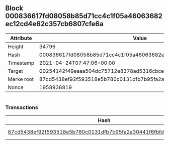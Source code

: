 ## Block 000836617fd08058b85d71cc4c1f05a46063682ec12cd4e62c357cb6807cfe6a

Attribute | Value
--- | ---
Height | 34796
Hash | 000836617fd08058b85d71cc4c1f05a46063682ec12cd4e62c357cb6807cfe6a
Timestamp | 2021-04-24T07:47:06+00:00
Target | 00254142f49eaaa504dc75712e8378ad5316cbcead634704b3734b6271167cc4
Merke root | 87cd5438ef92f593518e5b780c0131dfb7b95fa2a30441f6fbfd075ad9522fe5
Nonce | 1958938819

```

```

### Transactions

Hash | Amount
--- | ---
[87cd5438ef92f593518e5b780c0131dfb7b95fa2a30441f6fbfd075ad9522fe5](87cd5438ef92f593518e5b780c0131dfb7b95fa2a30441f6fbfd075ad9522fe5.md) | 10.00000000 SKEPTI 
